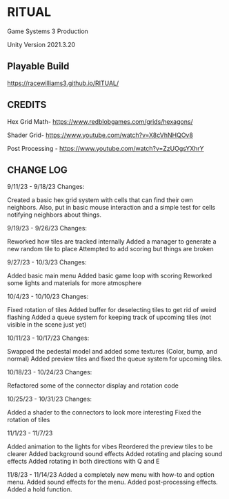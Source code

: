 # RITUAL
Game Systems 3 Production

Unity Version 2021.3.20

## Playable Build
https://racewilliams3.github.io/RITUAL/

## CREDITS
Hex Grid Math- https://www.redblobgames.com/grids/hexagons/

Shader Grid- https://www.youtube.com/watch?v=X8cVhNHQOv8

Post Processing - https://www.youtube.com/watch?v=ZzUOgsYXhrY

## CHANGE LOG
9/11/23 - 9/18/23 Changes:

Created a basic hex grid system with cells that can find their own neighbors. 
Also, put in basic mouse interaction and a simple test for cells notifying neighbors about things. 

9/19/23 - 9/26/23 Changes:

Reworked how tiles are tracked internally 
Added a manager to generate a new random tile to place 
Attempted to add scoring but things are broken 


9/27/23 - 10/3/23 Changes:

Added basic main menu
Added basic game loop with scoring 
Reworked some lights and materials for more atmosphere 

10/4/23 - 10/10/23 Changes:

Fixed rotation of tiles
Added buffer for deselecting tiles to get rid of weird flashing
Added a queue system for keeping track of upcoming tiles (not visible in the scene just yet)

10/11/23 - 10/17/23 Changes:

Swapped the pedestal model and added some textures (Color, bump, and normal)
Added preview tiles and fixed the queue system for upcoming tiles.

10/18/23 - 10/24/23 Changes:

Refactored some of the connector display and rotation code

10/25/23 - 10/31/23 Changes:

Added a shader to the connectors to look more interesting
Fixed the rotation of tiles

11/1/23 - 11/7/23

Added animation to the lights for vibes
Reordered the preview tiles to be clearer
Added background sound effects
Added rotating and placing sound effects
Added rotating in both directions with Q and E

11/8/23 - 11/14/23
Added a completely new menu with how-to and option menu. 
Added sound effects for the menu. 
Added post-processing effects. 
Added a hold function.
